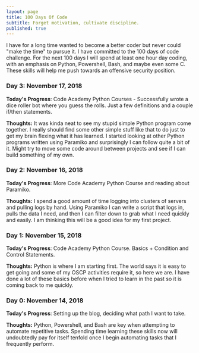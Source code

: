 ```yaml
---
layout: page
title: 100 Days Of Code
subtitle: Forget motivation, cultivate discipline.
published: true
---
```


I have for a long time wanted to become a better coder but never could "make the time" to pursue it. I have committed to the 100 days of code challenge. For the next 100 days I will spend at least one hour day coding, with an emphasis on Python, Powershell, Bash, and maybe even some C. These skills will help me push towards an offensive security position. 

### Day 3: November 17, 2018 

**Today's Progress**: Code Academy Python Courses - Successfully wrote a dice roller bot where you guess the rolls. Just a few definitions and a couple if/then statements. 

**Thoughts:** It was kinda neat to see my stupid simple Python program come together. I really should find some other simple stuff like that to do just to get my brain flexing what it has learned. I started looking at other Python programs written using Paramiko and surprisingly I can follow quite a bit of it. Might try to move some code around between projects and see if I can build something of my own. 

### Day 2: November 16, 2018 

**Today's Progress**: More Code Academy Python Course and reading about Paramiko.

**Thoughts:** I spend a good amount of time logging into clusters of servers and pulling logs by hand. Using Paramiko I can write a script that logs in, pulls the data I need, and then I can filter down to grab what I need quickly and easily. I am thinking this will be a good idea for my first project. 

### Day 1: November 15, 2018 

**Today's Progress**: Code Academy Python Course. Basics + Condition and Control Statements.

**Thoughts:** Python is where I am starting first. The world says it is easy to get going and some of my OSCP activities require it, so here we are. I have done a lot of these basics before when I tried to learn in the past so it is coming back to me quickly.

### Day 0: November 14, 2018 

**Today's Progress**: Setting up the blog, deciding what path I want to take. 

**Thoughts:** Python, Powershell, and Bash are key when attempting to automate repetitive tasks. Spending time learning these skills now will undoubtedly pay for itself tenfold once I begin automating tasks that I frequently perform. 

<!---

# 100 Days Of Code - Log

### Day 0: February 30, 2016 (Example 1)
##### (delete me or comment me out)

**Today's Progress**: Fixed CSS, worked on canvas functionality for the app.

**Thoughts:** I really struggled with CSS, but, overall, I feel like I am slowly getting better at it. Canvas is still new for me, but I managed to figure out some basic functionality.

**Link to work:** [Calculator App](http://www.example.com)

### Day 0: February 30, 2016 (Example 2)
##### (delete me or comment me out)

**Today's Progress**: Fixed CSS, worked on canvas functionality for the app.

**Thoughts**: I really struggled with CSS, but, overall, I feel like I am slowly getting better at it. Canvas is still new for me, but I managed to figure out some basic functionality.

**Link(s) to work**: [Calculator App](http://www.example.com)


### Day 1: June 27, Monday

**Today's Progress**: I've gone through many exercises on FreeCodeCamp.

**Thoughts** I've recently started coding, and it's a great feeling when I finally solve an algorithm challenge after a lot of attempts and hours spent.

**Link(s) to work**
1. [Find the Longest Word in a String](https://www.freecodecamp.com/challenges/find-the-longest-word-in-a-string)
2. [Title Case a Sentence](https://www.freecodecamp.com/challenges/title-case-a-sentence)
--->
